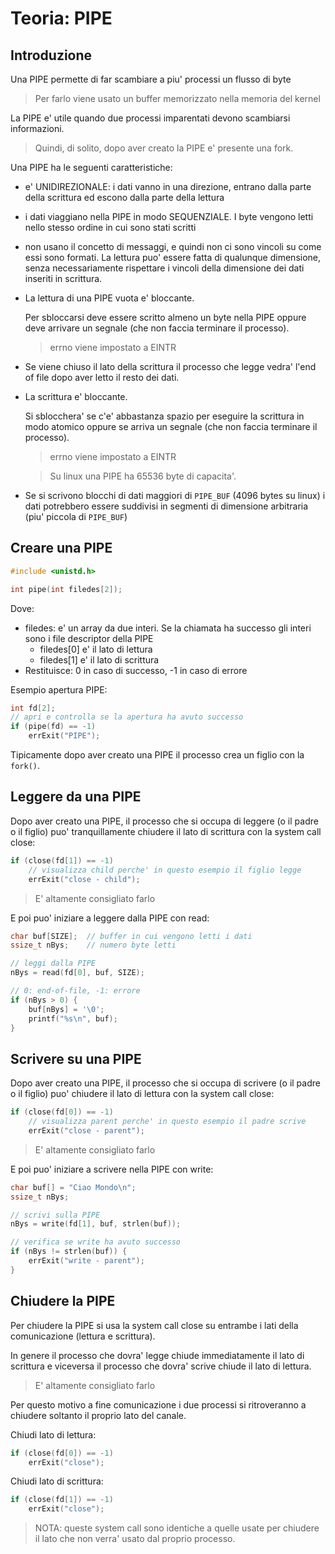 # Teoria: PIPE

## Introduzione

Una PIPE permette di far scambiare a piu' processi un flusso di byte
> Per farlo viene usato un buffer memorizzato nella memoria del kernel

La PIPE e' utile quando due processi imparentati devono scambiarsi informazioni.
> Quindi, di solito, dopo aver creato la PIPE e' presente una fork.

Una PIPE ha le seguenti caratteristiche:
* e' UNIDIREZIONALE: i dati vanno in una direzione, entrano dalla parte della scrittura ed escono dalla parte della lettura
* i dati viaggiano nella PIPE in modo SEQUENZIALE. I byte vengono letti nello stesso ordine in cui sono stati scritti
* non usano il concetto di messaggi, e quindi non ci sono vincoli su come essi sono formati. La lettura puo' essere fatta di qualunque dimensione, senza necessariamente rispettare i vincoli della dimensione dei dati inseriti in scrittura.
* La lettura di una PIPE vuota e' bloccante.

    Per sbloccarsi deve essere scritto almeno un byte nella PIPE oppure deve arrivare un segnale (che non faccia terminare il processo).
    > errno viene impostato a EINTR

* Se viene chiuso il lato della scrittura il processo che legge vedra' l'end of file dopo aver letto il resto dei dati.
* La scrittura e' bloccante.

    Si sblocchera' se c'e' abbastanza spazio per eseguire la scrittura in modo atomico oppure se arriva un segnale (che non faccia terminare il processo).
    > errno viene impostato a EINTR

    > Su linux una PIPE ha 65536 byte di capacita'.

* Se si scrivono blocchi di dati maggiori di ```PIPE_BUF``` (4096 bytes su linux) i dati potrebbero essere suddivisi in segmenti di dimensione arbitraria (piu' piccola di ```PIPE_BUF```)

## Creare una PIPE

```c
#include <unistd.h>

int pipe(int filedes[2]);
```

Dove:
* filedes: e' un array da due interi. Se la chiamata ha successo gli interi sono i file descriptor della PIPE
    * filedes[0] e' il lato di lettura
    * filedes[1] e' il lato di scrittura
* Restituisce: 0 in caso di successo, -1 in caso di errore

Esempio apertura PIPE:
```c
int fd[2];
// apri e controlla se la apertura ha avuto successo
if (pipe(fd) == -1)
    errExit("PIPE");
```

Tipicamente dopo aver creato una PIPE il processo crea un figlio con la ```fork()```.

## Leggere da una PIPE

Dopo aver creato una PIPE, il processo che si occupa di leggere (o il padre o il figlio) puo' tranquillamente chiudere il lato di scrittura con la system call close:

```c
if (close(fd[1]) == -1)
    // visualizza child perche' in questo esempio il figlio legge
    errExit("close - child");
```
> E' altamente consigliato farlo

E poi puo' iniziare a leggere dalla PIPE con read:
```c
char buf[SIZE];  // buffer in cui vengono letti i dati
ssize_t nBys;    // numero byte letti

// leggi dalla PIPE
nBys = read(fd[0], buf, SIZE);

// 0: end-of-file, -1: errore
if (nBys > 0) {
    buf[nBys] = '\0';
    printf("%s\n", buf);
}
```

## Scrivere su una PIPE

Dopo aver creato una PIPE, il processo che si occupa di scrivere (o il padre o il figlio) puo' chiudere il lato di lettura con la system call close:

```c
if (close(fd[0]) == -1)
    // visualizza parent perche' in questo esempio il padre scrive
    errExit("close - parent");
```
> E' altamente consigliato farlo

E poi puo' iniziare a scrivere nella PIPE con write:
```c
char buf[] = "Ciao Mondo\n";
ssize_t nBys;

// scrivi sulla PIPE
nBys = write(fd[1], buf, strlen(buf));

// verifica se write ha avuto successo
if (nBys != strlen(buf)) {
    errExit("write - parent");
}
```

## Chiudere la PIPE

Per chiudere la PIPE si usa la system call close su entrambe i lati della comunicazione (lettura e scrittura).

In genere il processo che dovra' legge chiude immediatamente il lato di scrittura e viceversa il processo che dovra' scrive chiude il lato di lettura.
> E' altamente consigliato farlo

Per questo motivo a fine comunicazione i due processi si ritroveranno a chiudere soltanto il proprio lato del canale.

Chiudi lato di lettura:
```c
if (close(fd[0]) == -1)
    errExit("close");
```

Chiudi lato di scrittura:
```c
if (close(fd[1]) == -1)
    errExit("close");
```

> NOTA: queste system call sono identiche a quelle usate per chiudere il lato che non verra' usato dal proprio processo.
